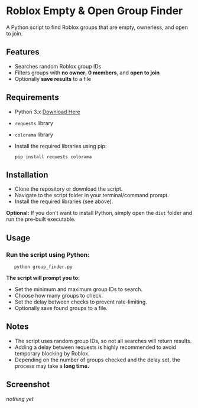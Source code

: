 # Roblox Empty & Open Group Finder

A Python script to find Roblox groups that are empty, ownerless, and open to join.

## Features

* Searches random Roblox group IDs
* Filters groups with **no owner**, **0 members**, and **open to join**
* Optionally **save results** to a file

## Requirements

* Python 3.x [Download Here](http://python.org/downloads/)
* `requests` library
* `colorama` library
* Install the required libraries using pip:

      pip install requests colorama
  
## Installation

* Clone the repository or download the script.
* Navigate to the script folder in your terminal/command prompt.
* Install the required libraries (see above).

**Optional:** If you don’t want to install Python, simply open the `dist` folder and run the pre-built executable.
## Usage

### Run the script using Python:

       python group_finder.py

**The script will prompt you to:**

* Set the minimum and maximum group IDs to search.
* Choose how many groups to check.
* Set the delay between checks to prevent rate-limiting.
* Optionally save found groups to a file.

## Notes

* The script uses random group IDs, so not all searches will return results.
* Adding a delay between requests is highly recommended to avoid temporary blocking by Roblox.
* Depending on the number of groups checked and the delay set, the process may take a **long time.**

## Screenshot

*nothing yet*


